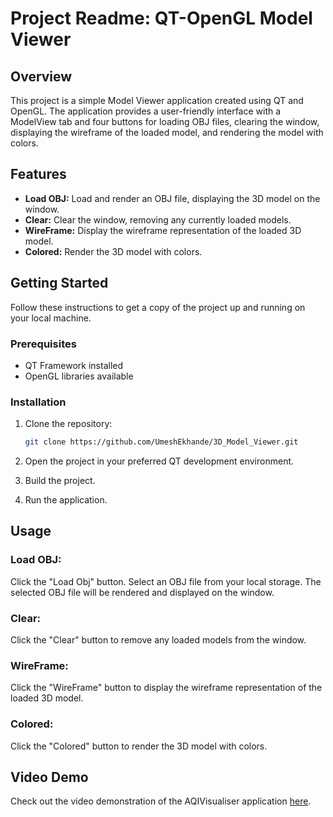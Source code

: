 # Project Readme: QT-OpenGL Model Viewer

## Overview
This project is a simple Model Viewer application created using QT and OpenGL. The application provides a user-friendly interface with a ModelView tab and four buttons for loading OBJ files, clearing the window, displaying the wireframe of the loaded model, and rendering the model with colors.

## Features
- **Load OBJ:** Load and render an OBJ file, displaying the 3D model on the window.
- **Clear:** Clear the window, removing any currently loaded models.
- **WireFrame:** Display the wireframe representation of the loaded 3D model.
- **Colored:** Render the 3D model with colors.

## Getting Started
Follow these instructions to get a copy of the project up and running on your local machine.

### Prerequisites
- QT Framework installed
- OpenGL libraries available

### Installation
1. Clone the repository:
   ```bash
   git clone https://github.com/UmeshEkhande/3D_Model_Viewer.git
2. Open the project in your preferred QT development environment.

3. Build the project.

4. Run the application.

## Usage
### Load OBJ:

Click the "Load Obj" button.
Select an OBJ file from your local storage.
The selected OBJ file will be rendered and displayed on the window.

### Clear:

Click the "Clear" button to remove any loaded models from the window.
### WireFrame:

Click the "WireFrame" button to display the wireframe representation of the loaded 3D model.
### Colored:

Click the "Colored" button to render the 3D model with colors.

## Video Demo
Check out the video demonstration of the AQIVisualiser application [here](https://drive.google.com/file/d/1xK7dk1ueWRWS5TzWPsrnUh1Wxu3m0S5Z/view?usp=sharing).
   
